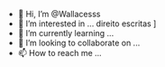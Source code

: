 - 👋 Hi, I’m @Wallacesss
- 👀 I’m interested in ... direito escritas ]
- 🌱 I’m currently learning ...
- 💞️ I’m looking to collaborate on ...
- 📫 How to reach me ...

<!---
Wallacesss/Wallacesss is a ✨ special ✨ repository because its `README.md` (this file) appears on your GitHub profile.
You can click the Preview link to take a look at your changes.
--->
